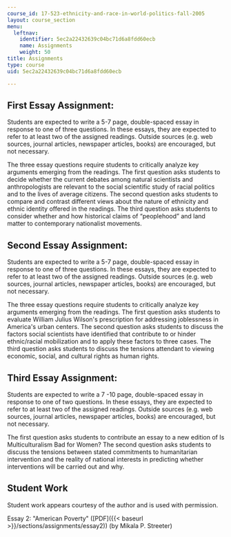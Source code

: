 ```yaml
---
course_id: 17-523-ethnicity-and-race-in-world-politics-fall-2005
layout: course_section
menu:
  leftnav:
    identifier: 5ec2a22432639c04bc71d6a8fdd60ecb
    name: Assignments
    weight: 50
title: Assignments
type: course
uid: 5ec2a22432639c04bc71d6a8fdd60ecb

---
```


First Essay Assignment:
-----------------------

Students are expected to write a 5-7 page, double-spaced essay in response to one of three questions. In these essays, they are expected to refer to at least two of the assigned readings. Outside sources (e.g. web sources, journal articles, newspaper articles, books) are encouraged, but not necessary.

The three essay questions require students to critically analyze key arguments emerging from the readings. The first question asks students to decide whether the current debates among natural scientists and anthropologists are relevant to the social scientific study of racial politics and to the lives of average citizens. The second question asks students to compare and contrast different views about the nature of ethnicity and ethnic identity offered in the readings. The third question asks students to consider whether and how historical claims of “peoplehood” and land matter to contemporary nationalist movements.

Second Essay Assignment:
------------------------

Students are expected to write a 5-7 page, double-spaced essay in response to one of three questions. In these essays, they are expected to refer to at least two of the assigned readings. Outside sources (e.g. web sources, journal articles, newspaper articles, books) are encouraged, but not necessary.

The three essay questions require students to critically analyze key arguments emerging from the readings. The first question asks students to evaluate William Julius Wilson's prescription for addressing joblessness in America's urban centers. The second question asks students to discuss the factors social scientists have identified that contribute to or hinder ethnic/racial mobilization and to apply these factors to three cases. The third question asks students to discuss the tensions attendant to viewing economic, social, and cultural rights as human rights.

Third Essay Assignment:
-----------------------

Students are expected to write a 7 -10 page, double-spaced essay in response to one of two questions. In these essays, they are expected to refer to at least two of the assigned readings. Outside sources (e.g. web sources, journal articles, newspaper articles, books) are encouraged, but not necessary.

The first question asks students to contribute an essay to a new edition of Is Multiculturalism Bad for Women? The second question asks students to discuss the tensions between stated commitments to humanitarian intervention and the reality of national interests in predicting whether interventions will be carried out and why.

Student Work
------------

Student work appears courtesy of the author and is used with permission.

Essay 2: "American Poverty" ([PDF]({{< baseurl >}}/sections/assignments/essay2)) (by Mikala P. Streeter)